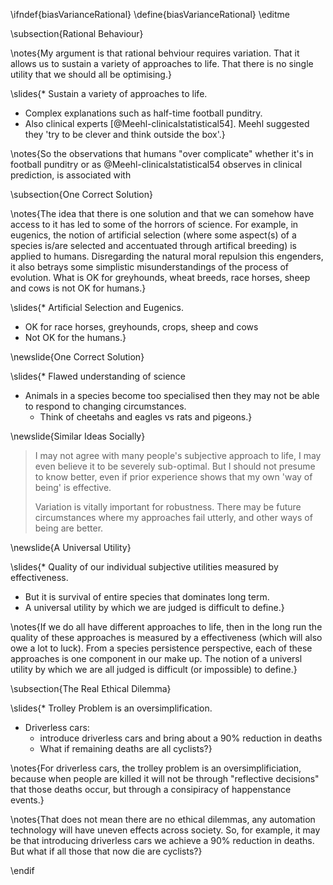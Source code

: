 \ifndef{biasVarianceRational}
\define{biasVarianceRational}
\editme

\subsection{Rational Behaviour}

\notes{My argument is that rational behviour requires variation. That it allows us to sustain a variety of approaches to life. That there is no single utility that we should all be optimising.}

\slides{* Sustain a variety of approaches to life.
* Complex explanations such as half-time football punditry.
* Also clinical experts [@Meehl-clinicalstatistical54]. Meehl suggested they 'try to be clever and think outside the box'.}

\notes{So the observations that humans "over complicate" whether it's in football punditry or as @Meehl-clinicalstatistical54 observes in clinical prediction, is associated with 


\subsection{One Correct Solution}

\notes{The idea that there is one solution and that we can somehow have access to it has led to some of the horrors of science. For example, in eugenics, the notion of artificial selection (where some aspect(s) of a species is/are selected and accentuated through artifical breeding) is applied to humans. Disregarding the natural moral repulsion this engenders, it also betrays some simplistic misunderstandings of the process of evolution. What is OK for greyhounds, wheat breeds, race horses, sheep and cows is not OK for humans.}

\slides{* Artificial Selection and Eugenics.
* OK for race horses, greyhounds, crops, sheep and cows 
* Not OK for the humans.}


\newslide{One Correct Solution}

\slides{* Flawed understanding of science
* Animals in a species become too specialised then they may not be able to respond to changing circumstances. 
    * Think of cheetahs and eagles vs rats and pigeons.}


\newslide{Similar Ideas Socially}

> I may not agree with many people's subjective approach to life, I may even believe it to be severely sub-optimal. But I should not presume to know better, even if prior experience shows that my own 'way of being' is effective. 
>
> Variation is vitally important for robustness. There may be future circumstances where my approaches fail utterly, and other ways of being are better.


\newslide{A Universal Utility}

\slides{* Quality of our individual subjective utilities measured by effectiveness.
* But it is survival of entire species that dominates long term.
* A universal utility by which we are judged is difficult to define.}

\notes{If we do all have different approaches to life, then in the long run the quality of these approaches is measured by a effectiveness (which will also owe a lot to luck). From a species persistence perspective, each of these approaches is one component in our make up. The notion of a universl utility by which we are all judged is difficult (or impossible) to define.}

\subsection{The Real Ethical Dilemma}

\slides{* Trolley Problem is an oversimplification.
* Driverless cars: 
    * introduce driverless cars and bring about a 90% reduction in deaths 
	* What if remaining deaths are all cyclists?}
	
\notes{For driverless cars, the trolley problem is an oversimplificiation, because when people are killed it will not be through "reflective decisions" that those deaths occur, but through a consipiracy of happenstance events.}

\notes{That does not mean there are no ethical dilemmas, any automation technology will have uneven effects across society. So, for example, it may be that introducing driverless cars we achieve a 90% reduction in deaths. But what if all those that now die are cyclists?}

\endif
